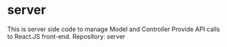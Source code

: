# server
This is server side code to manage Model and Controller
Provide API calls to React.JS front-end. Repository: server

